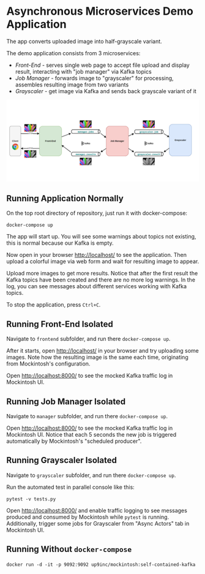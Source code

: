 # Asynchronous Microservices Demo Application

The app converts uploaded image into half-grayscale variant.

The demo application consists from 3 microservices:

* _Front-End_ - serves single web page to accept file upload and display result, interacting with "job manager" via
  Kafka topics
* _Job Manager_ - forwards image to "grayscaler" for processing, assembles resulting image from two variants
* _Grayscaler_ - get image via Kafka and sends back grayscale variant of it

![Overall App](app.png)

## Running Application Normally

On the top root directory of repository, just run it with docker-compose:

```shell
docker-compose up
```

The app will start up. You will see some warnings about topics not existing, this is normal because our Kafka is empty.

Now open in your browser [http://localhost/](http://localhost/) to see the application. Then upload a colorful image via web form and wait for resulting image to appear. 

Upload more images to get more results. Notice that after the first result the Kafka topics have been created and there are no more log warnings. In the log, you can see messages about different services working with Kafka topics.

To stop the application, press `Ctrl+C`.

## Running Front-End Isolated

Navigate to `frontend` subfolder, and run there `docker-compose up`. 

After it starts, open [http://localhost/](http://localhost/) in your browser and try uploading some images. Note how the resulting image is the same each time, originating from Mockintosh's configuration.

Open [http://localhost:8000/](http://localhost:8000/) to see the mocked Kafka traffic log in Mockintosh UI.

## Running Job Manager Isolated

Navigate to `manager` subfolder, and run there `docker-compose up`.

Open [http://localhost:8000/](http://localhost:8000/) to see the mocked Kafka traffic log in Mockintosh UI. Notice that each 5 seconds the new job is triggered automatically by Mockintosh's "scheduled producer".

## Running Grayscaler Isolated

Navigate to `grayscaler` subfolder, and run there `docker-compose up`.

Run the automated test in parallel console like this:

```shell
pytest -v tests.py
```

Open [http://localhost:8000/](http://localhost:8000/) and enable traffic logging to see messages produced and consumed by Mockintosh while `pytest` is running. Additionally, trigger some jobs for Grayscaler from "Async Actors" tab in Mockintosh UI.

## Running Without `docker-compose`

`docker run -d -it -p 9092:9092 up9inc/mockintosh:self-contained-kafka`